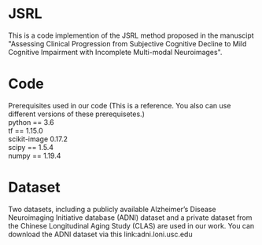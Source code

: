 # JSRL
This is a code implemention of the JSRL method proposed in the manuscipt "Assessing Clinical Progression from Subjective Cognitive Decline to Mild Cognitive Impairment with Incomplete Multi-modal Neuroimages".
# Code 
Prerequisites used in our code (This is a reference. You also can use different versions of these prerequisetes.)  
python == 3.6  
tf == 1.15.0  
scikit-image 0.17.2  
scipy == 1.5.4  
numpy == 1.19.4
# Dataset
Two datasets, including a publicly available Alzheimer’s Disease Neuroimaging Initiative database (ADNI) dataset and a private dataset from the Chinese Longitudinal Aging Study (CLAS) are used in our work.
You can download the ADNI dataset via this link:adni.loni.usc.edu
